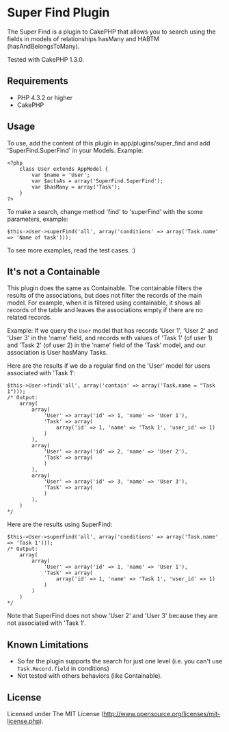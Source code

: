 # Super Find Plugin

The Super Find is a plugin to CakePHP that allows you to search using the fields in models of relationships hasMany and HABTM (hasAndBelongsToMany).

Tested with CakePHP 1.3.0.

## Requirements

- PHP 4.3.2 or higher
- CakePHP

## Usage

To use, add the content of this plugin in app/plugins/super_find and add 'SuperFind.SuperFind' in your Models. Example:

	<?php
		class User extends AppModel {
			var $name = 'User';
			var $actsAs = array('SuperFind.SuperFind');
			var $hasMany = array('Task');
		}
	?>

To make a search, change method 'find' to 'superFind' with the some parameters, example:

	$this->User->superFind('all', array('conditions' => array('Task.name' => 'Name of task')));

To see more examples, read the test cases. :)

## It's not a Containable

This plugin does the same as Containable. The containable filters the results of the associations, but does not filter the records of the main model. For example, when it is filtered using containable, it shows all records of the table and leaves the associations empty if there are no related records.

Example: If we query the `User` model that has records 'User 1', 'User 2' and 'User 3' in the 'name' field, and records with values of 'Task 1' (of user 1) and 'Task 2' (of user 2) in the 'name' field of the 'Task' model, and our association is User hasMany Tasks.

Here are the results if we do a regular find on the 'User' model for users associated with 'Task 1':

	$this->User->find('all', array('contain' => array('Task.name = "Task 1")));
	/* Output:
		array(
			array(
				'User' => array('id' => 1, 'name' => 'User 1'),
				'Task' => array(
					array('id' => 1, 'name' => 'Task 1', 'user_id' => 1)
				)
			),
			array(
				'User' => array('id' => 2, 'name' => 'User 2'),
				'Task' => array(
				)
			),
			array(
				'User' => array('id' => 3, 'name' => 'User 3'),
				'Task' => array(
				)
			),
		)
	*/

Here are the results using SuperFind:

	$this->User->superFind('all', array('conditions' => array('Task.name' => 'Task 1')));
	/* Output:
		array(
			array(
				'User' => array('id' => 1, 'name' => 'User 1'),
				'Task' => array(
					array('id' => 1, 'name' => 'Task 1', 'user_id' => 1)
				)
			)
		)
	*/

Note that SuperFind does not show 'User 2' and 'User 3' because they are not associated with 'Task 1'.

## Known Limitations

- So far the plugin supports the search for just one level (i.e. you can't use `Task.Record.field` in conditions)
- Not tested with others behaviors (like Containable).

## License

Licensed under The MIT License (http://www.opensource.org/licenses/mit-license.php).